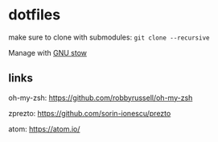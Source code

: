 # dotfiles

make sure to clone with submodules: `git clone --recursive `

Manage with [GNU stow](https://taihen.org/managing-dotfiles-with-gnu-stow/)

## links
oh-my-zsh: https://github.com/robbyrussell/oh-my-zsh

zprezto: https://github.com/sorin-ionescu/prezto

atom: https://atom.io/
